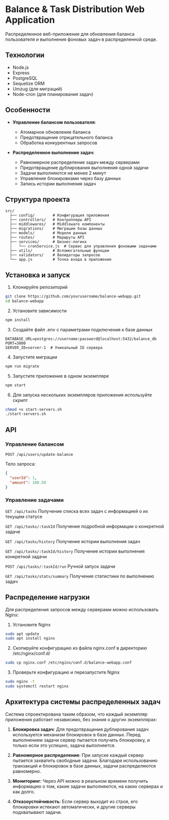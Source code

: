 # Balance & Task Distribution Web Application

Распределенное веб-приложение для обновления баланса пользователя и выполнения фоновых задач в распределенной среде.

## Технологии

- Node.js
- Express
- PostgreSQL
- Sequelize ORM
- Umzug (для миграций)
- Node-cron (для планирования задач)

## Особенности

- **Управление балансом пользователя**:
  - Атомарное обновление баланса
  - Предотвращение отрицательного баланса
  - Обработка конкурентных запросов

- **Распределенное выполнение задач**:
  - Равномерное распределение задач между серверами
  - Предотвращение дублирования выполнения одной задачи
  - Задачи выполняются не менее 2 минут
  - Управление блокировками через базу данных
  - Запись истории выполнения задач

## Структура проекта

```
src/
  ├── config/        # Конфигурация приложения
  ├── controllers/   # Контроллеры API
  ├── middlewares/   # Middleware компоненты
  ├── migrations/    # Миграции базы данных
  ├── models/        # Модели данных
  ├── routes/        # Маршруты API
  ├── services/      # Бизнес-логика
  │   └── cronService.js  # Сервис для управления фоновыми задачами
  ├── utils/         # Вспомогательные функции
  ├── validators/    # Валидаторы запросов
  └── app.js         # Точка входа в приложение
```

## Установка и запуск

1. Клонируйте репозиторий
```bash
git clone https://github.com/yourusername/balance-webapp.git
cd balance-webapp
```

2. Установите зависимости
```bash
npm install
```

3. Создайте файл .env с параметрами подключения к базе данных
```
DATABASE_URL=postgres://username:password@localhost:5432/balance_db
PORT=3000
SERVER_ID=server-1  # Уникальный ID сервера
```

4. Запустите миграции
```bash
npm run migrate
```

5. Запустите приложение в одном экземпляре
```bash
npm start
```

6. Для запуска нескольких экземпляров приложения используйте скрипт
```bash
chmod +x start-servers.sh
./start-servers.sh
```

## API

### Управление балансом

`POST /api/users/update-balance`

Тело запроса:
```json
{
  "userId": 1,
  "amount": 100.50
}
```

### Управление задачами

`GET /api/tasks`
Получение списка всех задач с информацией о их текущем статусе

`GET /api/tasks/:taskId`
Получение подробной информации о конкретной задаче

`GET /api/tasks/history`
Получение истории выполнения задач

`GET /api/tasks/:taskId/history`
Получение истории выполнения конкретной задачи

`POST /api/tasks/:taskId/run`
Ручной запуск задачи

`GET /api/tasks/stats/summary`
Получение статистики по выполнению задач

## Распределение нагрузки

Для распределения запросов между серверами можно использовать Nginx:

1. Установите Nginx
```bash
sudo apt update
sudo apt install nginx
```

2. Скопируйте конфигурацию из файла nginx.conf в директорию /etc/nginx/conf.d/
```bash
sudo cp nginx.conf /etc/nginx/conf.d/balance-webapp.conf
```

3. Проверьте конфигурацию и перезапустите Nginx
```bash
sudo nginx -t
sudo systemctl restart nginx
```

## Архитектура системы распределенных задач

Система спроектирована таким образом, что каждый экземпляр приложения работает независимо, без знания о других экземплярах:

1. **Блокировка задач**: Для предотвращения дублирования задач используется механизм блокировок в базе данных. Перед выполнением задачи сервер пытается получить блокировку, и только если это успешно, задача выполняется.

2. **Равномерное распределение**: При запуске каждый сервер пытается захватить свободные задачи. Благодаря использованию транзакций и блокировок в базе данных, задачи распределяются равномерно.

3. **Мониторинг**: Через API можно в реальном времени получить информацию о том, какие задачи выполняются, на каких серверах и как долго.

4. **Отказоустойчивость**: Если сервер выходит из строя, его блокировки истекают автоматически, и другие серверы подхватывают задачи.